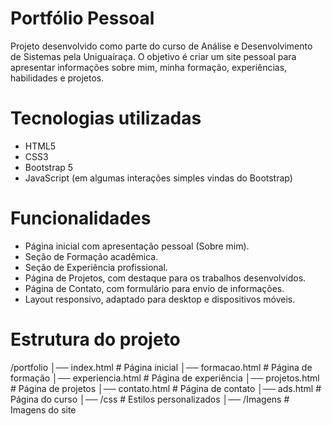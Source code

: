 # Portfólio Pessoal

Projeto desenvolvido como parte do curso de Análise e Desenvolvimento de Sistemas pela Uniguaíraça.
O objetivo é criar um site pessoal para apresentar informações sobre mim, minha formação, experiências, habilidades e projetos.


# Tecnologias utilizadas
* HTML5
* CSS3
* Bootstrap 5
* JavaScript (em algumas interações simples vindas do Bootstrap)

# Funcionalidades
* Página inicial com apresentação pessoal (Sobre mim).
* Seção de Formação acadêmica.
* Seção de Experiência profissional.
* Página de Projetos, com destaque para os trabalhos desenvolvidos.
* Página de Contato, com formulário para envio de informações.
* Layout responsivo, adaptado para desktop e dispositivos móveis.


# Estrutura do projeto

/portfolio
│── index.html        # Página inicial
│── formacao.html     # Página de formação
│── experiencia.html  # Página de experiência
│── projetos.html     # Página de projetos
│── contato.html      # Página de contato
│── ads.html          # Página do curso
│── /css              # Estilos personalizados
│── /Imagens          # Imagens do site
